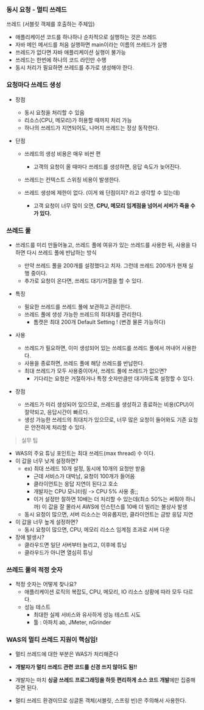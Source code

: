### 동시 요청 - 멀티 쓰레드

쓰레드 (서블릿 객체를 호출하는 주체임)

- 애플리케이션 코드를 하나하나 순차적으로 실행하는 것은 쓰레드
- 자바 메인 메서드를 처음 실행하면 main이라는 이름의 쓰레드가 실행
- 쓰레드가 없다면 자바 애플리케이션 실행이 불가능
- 쓰레드는 한번에 하나의 코드 라인만 수행
- 동시 처리가 필요하면 쓰레드를 추가로 생성해야 한다.

### 요청마다 쓰레드 생성

- 장점

    - 동시 요청을 처리할 수 있음
    - 리소스(CPU, 메모리)가 허용할 때까지 처리 가능
    - 하나의 쓰레드가 지연되어도, 나머지 쓰레드는 정상 동작한다.

- 단점

    - 쓰레드의 생성 비용은 매우 비싼 편

        - 고객의 요청이 올 때마다 쓰레드를 생성하면, 응답 속도가 늦어진다.

    - 쓰레드는 컨텍스트 스위칭 비용이 발생한다.

    - 쓰레드 생성에 제한이 없다. (이게 왜 단점이지? 라고 생각할 수 있는데)

        - 고객 요청이 너무 많이 오면, **CPU, 메모리 임계점을 넘어서 서버가 죽을 수가 있다.**

### 쓰레드 풀

- 쓰레드를 미리 만들어놓고, 쓰레드 풀에 여유가 있는 쓰레드를 사용한 뒤, 사용을 다 하면 다시 쓰레드 풀에 반납하는 방식
    - 만약 쓰레드 풀을 200개를 설정했다고 치자. 그런데 쓰레드 200개가 현재 실행 중이다.
    - 추가로 요청이 온다면, 쓰레드 대기/거절을 할 수 있다.


- 특징
    - 필요한 쓰레드를 쓰레드 풀에 보관하고 관리한다.
    - 쓰레드 풀에 생성 가능한 쓰레드의 최대치를 관리한다.
        - 톰캣은 최대 200개 Default Setting ! (변경 물론 가능하다)
- 사용
    - 쓰레드가 필요하면, 이미 생성되어 있는 쓰레드를 쓰레드 풀에서 꺼내어 사용한다.
    - 사용을 종료하면, 쓰레드 풀에 해당 쓰레드를 반납한다.
    - 최대 쓰레드가 모두 사용중이어서, 쓰레드 풀에 쓰레드가 없으면?
        - 기다리는 요청은 거절하거나 특정 숫자만큼만 대기하도록 설정할 수 있다.

- 장점
    - 쓰레드가 미리 생성되어 있으므로, 쓰레드를 생성하고 종료하는 비용(CPU)이 절약되고, 응답시간이 빠르다.
    - 생성 가능한 쓰레드의 최대치가 있으므로, 너무 많은 요청이 들어와도 기존 요청은 안전하게 처리할 수 있다.

> 실무 팁

- WAS의 주요 튜닝 포인트는 최대 쓰레드(max thread) 수 이다.
- 이 값을 너무 낮게 설정하면?
    - ex) 최대 쓰레드 10개 설정, 동시에 10개의 요청만 받음
        - 근데 서비스가 대박남, 요청이 100개가 들어옴
        - 클라이언트는 응답 지연이 된다고 호소
        - 개발자는 CPU 모니터링 -> CPU 5% 사용 중;;
        - 이거 설정만 잘하면 10배는 더 처리할 수 있는데(최소 50%는 써줘야 하니까) 이 값을 잘 몰라서 AWS에 인스턴스를 10배 더 빌리는 불상사 발생
    - 동시 요청이 많으면, 서버 리소스는 여유롭지만, 클라이언트는 금방 응답 지연
- 이 값을 너무 높게 설정하면?
    - 동시 요청이 많으면, CPU, 메모리 리소스 임계점 초과로 서버 다운
- 장애 발생시?
    - 클라우드면 일단 서버부터 늘리고, 이후에 튜닝
    - 클라우드가 아니면 열심히 튜닝

### 쓰레드 풀의 적정 숫자

- 적정 숫자는 어떻게 찾나요?
    - 애플리케이션 로직의 복잡도, CPU, 메모리, IO 리소스 상황에 따라 모두 다르다.
    - 성능 테스트
        - 최대한 실제 서비스와 유사하게 성능 테스트 시도
        - 툴 : 아파치 ab, JMeter, nGrinder

### WAS의 멀티 쓰레드 지원이 핵심임!

- 멀티 쓰레드에 대한 부분은 WAS가 처리해준다
- **개발자가 멀티 쓰레드 관련 코드를 신경 쓰지 않아도 됨!!**

- 개발자는 마치 **싱글 쓰레드 프로그래밍을 하듯 편리하게 소스 코드 개발**에만 집중해주면 된다.
- 멀티 쓰레드 환경이므로 싱글톤 객체(서블릿, 스프링 빈)은 주의해서 사용한다.
